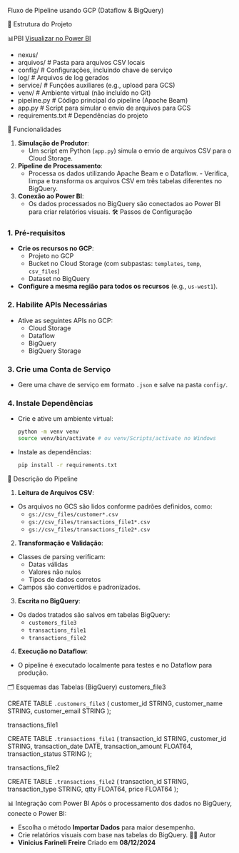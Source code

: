 Fluxo de Pipeline usando GCP (Dataflow & BigQuery)

📂 Estrutura do Projeto

📊PBI 
[Visualizar no Power BI](https://app.powerbi.com/view?r=eyJrIjoiNWU1MTM3OWEtOTY3Yi00NjM4LWE3MGItN2E1Nzg3Y2M3OWVkIiwidCI6ImRlNjFmOTAxLTI1ZTYtNDIxZi1hMjViLTAwZWM1ZjAzYmY3NSJ9)

- nexus/
- arquivos/          # Pasta para arquivos CSV locais
- config/            # Configurações, incluindo chave de serviço
- log/               # Arquivos de log gerados
- service/           # Funções auxiliares (e.g., upload para GCS)
- venv/              # Ambiente virtual (não incluído no Git)
- pipeline.py        # Código principal do pipeline (Apache Beam)
- app.py             # Script para simular o envio de arquivos para GCS
- requirements.txt   # Dependências do projeto

🚀 Funcionalidades
1. **Simulação de Produtor**:
   - Um script em Python (`app.py`) simula o envio de arquivos CSV para o Cloud Storage.
2. **Pipeline de Processamento**:
   - Processa os dados utilizando Apache Beam e o Dataflow.   - Verifica, limpa e transforma os arquivos CSV em três tabelas diferentes no BigQuery.
3. **Conexão ao Power BI**:
   - Os dados processados no BigQuery são conectados ao Power BI para criar relatórios visuais.
🛠️ Passos de Configuração
### 1. **Pré-requisitos**
- **Crie os recursos no GCP**:
  - Projeto no GCP
  - Bucket no Cloud Storage (com subpastas: `templates`, `temp`, `csv_files`)
  - Dataset no BigQuery
- **Configure a mesma região para todos os recursos** (e.g., `us-west1`).
### 2. **Habilite APIs Necessárias**
- Ative as seguintes APIs no GCP:
  - Cloud Storage
  - Dataflow
  - BigQuery
  - BigQuery Storage
### 3. **Crie uma Conta de Serviço**
- Gere uma chave de serviço em formato `.json` e salve na pasta `config/`.
### 4. **Instale Dependências**
- Crie e ative um ambiente virtual:
  ```bash
  python -m venv venv
  source venv/bin/activate # ou venv/Scripts/activate no Windows
  ```
- Instale as dependências:
  ```bash
  pip install -r requirements.txt
  ```
📄 Descrição do Pipeline
1. **Leitura de Arquivos CSV**:
- Os arquivos no GCS são lidos conforme padrões definidos, como:
  - `gs://csv_files/customer*.csv`
  - `gs://csv_files/transactions_file1*.csv`
  - `gs://csv_files/transactions_file2*.csv`
2. **Transformação e Validação**:
- Classes de parsing verificam:
  - Datas válidas
  - Valores não nulos
  - Tipos de dados corretos
- Campos são convertidos e padronizados.
3. **Escrita no BigQuery**:
- Os dados tratados são salvos em tabelas BigQuery:
  - `customers_file3`
  - `transactions_file1`
  - `transactions_file2`
4. **Execução no Dataflow**:
- O pipeline é executado localmente para testes e no Dataflow para produção.

  
🗂️ Esquemas das Tabelas (BigQuery)
customers_file3

CREATE TABLE `.customers_file3` (
  customer_id STRING,
  customer_name STRING,
  customer_email STRING
);

transactions_file1

CREATE TABLE `.transactions_file1` (
  transaction_id STRING,
  customer_id STRING,
  transaction_date DATE,
  transaction_amount FLOAT64,
  transaction_status STRING
);

transactions_file2

CREATE TABLE `.transactions_file2` (
  transaction_id STRING,
  transaction_type STRING,
  qtty FLOAT64,
  price FLOAT64
);

📊 Integração com Power BI
Após o processamento dos dados no BigQuery, conecte o Power BI:
- Escolha o método **Importar Dados** para maior desempenho.
- Crie relatórios visuais com base nas tabelas do BigQuery.
🧑‍💻 Autor
- **Vinicius Farineli Freire**
Criado em **08/12/2024**
